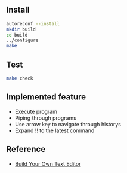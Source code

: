 ## Install
```bash
autoreconf --install
mkdir build
cd build
../configure
make
```

## Test
```bash
make check
```
## Implemented feature
- Execute program
- Piping through programs
- Use arrow key to navigate through historys
- Expand !! to the latest command

## Reference

- [Build Your Own Text Editor](https://viewsourcecode.org/snaptoken/kilo/index.html)
